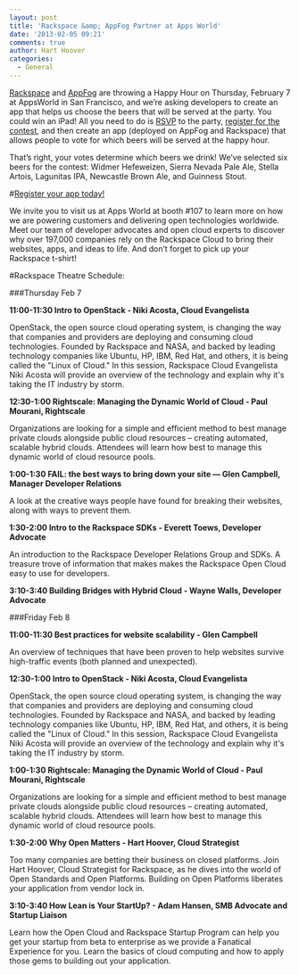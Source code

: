 ```yaml
---
layout: post
title: 'Rackspace &amp; AppFog Partner at Apps World'
date: '2013-02-05 09:21'
comments: true
author: Hart Hoover
categories:
  - General
---
```

[Rackspace](http://www.rackspace.com) and [AppFog](http://appfog.com) are throwing a Happy Hour on Thursday, February 7 at AppsWorld in San Francisco, and we’re asking developers to create an app that helps us choose the beers that will be served at the party. You could win an iPad! All you need to do is [RSVP](http://www.cvent.com/events/rackspace-appfog-happy-hour/event-summary-07b1437cd7ba4459819e587870b0f854.aspx) to the party, [register for the contest](http://get.appfog.com/appsandbeers), and then create an app (deployed on AppFog and Rackspace) that allows people to vote for which beers will be served at the happy hour.

That’s right, your votes determine which beers we drink! We’ve selected six beers for the contest: Widmer Hefeweizen, Sierra Nevada Pale Ale, Stella Artois, Lagunitas IPA, Newcastle Brown Ale, and Guinness Stout.

#[Register your app today!](http://get.appfog.com/appsandbeers)
<!-- more -->

We invite you to visit us at Apps World at booth #107 to learn more on how we are powering customers and delivering open technologies worldwide. Meet our team of developer advocates and open cloud experts to discover why over 197,000 companies rely on the Rackspace Cloud to bring their websites, apps, and ideas to life. And don’t forget to pick up your Rackspace t-shirt!

#Rackspace Theatre Schedule:

###Thursday Feb 7

**11:00-11:30	Intro to OpenStack - Niki Acosta, Cloud Evangelista**

OpenStack, the open source cloud operating system, is changing the way that companies and providers are deploying and consuming cloud technologies. Founded by Rackspace and NASA, and backed by leading technology companies like Ubuntu, HP, IBM, Red Hat, and others, it is being called the "Linux of Cloud." In this session, Rackspace Cloud Evangelista Niki Acosta will provide an overview of the technology and explain why it's taking the IT industry by storm.

**12:30-1:00 Rightscale: Managing the Dynamic World of Cloud - Paul Mourani, Rightscale**

Organizations are looking for a simple and efficient method to best manage private clouds alongside public cloud resources – creating automated, scalable hybrid clouds. Attendees will learn how best to manage this dynamic world of cloud resource pools.

**1:00-1:30 FAIL: the best ways to bring down your site — Glen Campbell, Manager Developer Relations**

A look at the creative ways people have found for breaking their websites, along with ways to prevent them.

**1:30-2:00 Intro to the Rackspace SDKs - Everett Toews, Developer Advocate**

An introduction to the Rackspace Developer Relations Group and SDKs. A treasure trove of information that makes makes the Rackspace Open Cloud easy to use for developers.

**3:10-3:40 Building Bridges with Hybrid Cloud - Wayne Walls, Developer Advocate**

###Friday Feb 8

**11:00-11:30	Best practices for website scalability - Glen Campbell**

An overview of techniques that have been proven to help websites survive high-traffic events (both planned and unexpected).

**12:30-1:00 Intro to OpenStack - Niki Acosta, Cloud Evangelista**

OpenStack, the open source cloud operating system, is changing the way that companies and providers are deploying and consuming cloud technologies. Founded by Rackspace and NASA, and backed by leading technology companies like Ubuntu, HP, IBM, Red Hat, and others, it is being called the "Linux of Cloud." In this session, Rackspace Cloud Evangelista Niki Acosta will provide an overview of the technology and explain why it's taking the IT industry by storm.

**1:00-1:30 Rightscale: Managing the Dynamic World of Cloud - Paul Mourani, Rightscale**

Organizations are looking for a simple and efficient method to best manage private clouds alongside public cloud resources – creating automated, scalable hybrid clouds. Attendees will learn how best to manage this dynamic world of cloud resource pools.

**1:30-2:00 Why Open Matters - Hart Hoover, Cloud Strategist**

Too many companies are betting their business on closed platforms. Join Hart Hoover, Cloud Strategist for Rackspace, as he dives into the world of Open Standards and Open Platforms. Building on Open Platforms liberates your application from vendor lock in.

**3:10-3:40 How Lean is Your StartUp? - Adam Hansen, SMB Advocate and Startup Liaison**

Learn how the Open Cloud and Rackspace Startup Program can help you get your startup from beta to enterprise as we provide a Fanatical Experience for you.  Learn the basics of cloud computing and how to apply those gems to building out your application.
